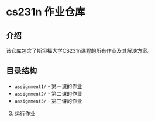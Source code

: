 # cs231n 作业仓库

## 介绍
该仓库包含了斯坦福大学CS231n课程的所有作业及其解决方案。

## 目录结构
- `assignment1/` - 第一课的作业
- `assignment2/` - 第二课的作业
- `assignment3/` - 第三课的作业


3. 运行作业
